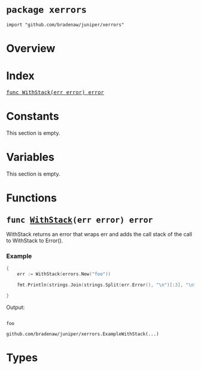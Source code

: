 # `package xerrors`

```
import "github.com/bradenaw/juniper/xerrors"
```

# Overview



# Index

<samp><a href="#WithStack">func WithStack(err error) error</a></samp>


# Constants

This section is empty.

# Variables

This section is empty.

# Functions

<h2><a id="WithStack"></a><samp>func <a href="#WithStack">WithStack</a>(err error) error</samp></h2>

WithStack returns an error that wraps err and adds the call stack of the call to WithStack to
Error().


### Example 
```go
{
	err := WithStack(errors.New("foo"))

	fmt.Println(strings.Join(strings.Split(err.Error(), "\n")[:3], "\n"))

}
```

Output:
```text

foo

github.com/bradenaw/juniper/xerrors.ExampleWithStack(...)
```
# Types

